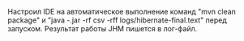 Настроил IDE на автоматическое выполнение команд "mvn clean package" и "java -.jar -rf csv -rff logs/hibernate-final.text" перед запуском.
Результат работы JHM пишется в лог-файл.
